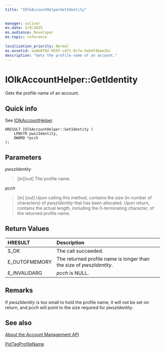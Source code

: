```yaml
---
title: "IOlkAccountHelperGetIdentity"
 
 
manager: soliver
ms.date: 3/9/2015
ms.audience: Developer
ms.topic: reference
 
localization_priority: Normal
ms.assetid: ea8b8f02-959f-cd71-9cfe-5ebdf4bae2bc
description: "Gets the profile name of an account."
---
```


# IOlkAccountHelper::GetIdentity

Gets the profile name of an account.
  
## Quick info

See [IOlkAccountHelper](iolkaccounthelper.md).
  
```
HRESULT IOlkAccountHelper::GetIdentity (  
    LPWSTR pwszIdentity, 
    DWORD *pcch 
);
```

## Parameters

 _pwszIdentity_
  
> [in][out] The profile name.
    
 _pcch_
  
> [in] [out] Upon calling this method, contains the size (in number of characters) of  _pwszIdentity_ that has been allocated. Upon return, contains the actual length, including the 0-terminating character, of the returned profile name. 
    
## Return Values

|**HRESULT**|**Description**|
|:-----|:-----|
|S_OK  <br/> |The call succeeded.  <br/> |
|E_OUTOFMEMORY  <br/> |The returned profile name is longer than the size of  _pwszIdentity_.  <br/> |
|E_INVALIDARG  <br/> | _pcch_ is NULL.  <br/> |
   
## Remarks

If  _pwszIdentity_ is too small to hold the profile name, it will not be set on return, and  _pcch_ will point to the size required for  _pwszIdentity_.
  
## See also



[About the Account Management API](about-the-account-management-api.md)


[PidTagProfileName](http://msdn.microsoft.com/library/13ca726d-ae7a-4da9-9c8e-3db3c479f839%28Office.15%29.aspx)

